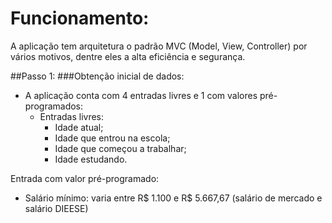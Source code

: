 # Funcionamento:
A aplicação tem arquitetura o padrão MVC (Model, View, Controller) por vários motivos, dentre eles a alta eficiência e segurança.

##Passo 1:
###Obtenção inicial de dados:
  - A aplicação conta com 4 entradas livres e 1 com valores pré-programados:
    - Entradas livres:
      - Idade atual;
      - Idade que entrou na escola;
      - Idade que começou a trabalhar;
      - Idade estudando.

Entrada com valor pré-programado:
  - Salário mínimo: varia entre R$ 1.100 e R$ 5.667,67 (salário de mercado e salário DIEESE)


